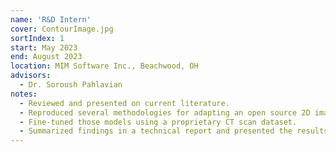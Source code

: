 ```yaml
---
name: 'R&D Intern'
cover: ContourImage.jpg
sortIndex: 1
start: May 2023
end: August 2023
location: MIM Software Inc., Beachwood, OH
advisors:
  - Dr. Soroush Pahlavian
notes:
  - Reviewed and presented on current literature.
  - Reproduced several methodologies for adapting an open source 2D image segmentation model in order to segment 3D medical scans using publicly available code and data.
  - Fine-tuned those models using a proprietary CT scan dataset.
  - Summarized findings in a technical report and presented the results to MIM's R&D Team and Chief Science Officer.
---
```

